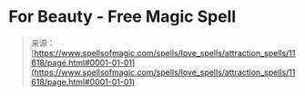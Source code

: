 <!--yml

category: 未分类

date: 2024-06-12 18:49:00

-->

# For Beauty - Free Magic Spell

> 来源：[https://www.spellsofmagic.com/spells/love_spells/attraction_spells/11618/page.html#0001-01-01](https://www.spellsofmagic.com/spells/love_spells/attraction_spells/11618/page.html#0001-01-01)
